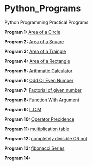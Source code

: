 # Python_Programs
Python Programming Practical Programs 

**Program 1:** [Area of a Circle](https://github.com/imprasadpatil/Python_Programs/blob/main/Area%20of%20Circle)

**Program 2:** [Area of a Square](https://github.com/imprasadpatil/Python_Programs/blob/main/Area%20of%20Squre)

**Program 3:** [Area of a Traingle](https://github.com/imprasadpatil/Python_Programs/blob/main/Area%20of%20Trangle)

**Program 4:** [Area of a Rectangle](https://github.com/imprasadpatil/Python_Programs/blob/main/Area%20of%20rectrangle)

**Program 5:** [Arithmatic Calculator](https://github.com/imprasadpatil/Python_Programs/blob/main/Arithmetic%20Calutator)

**Program 6:** [Odd Or Even Number](https://github.com/imprasadpatil/Python_Programs/blob/main/Even%20Or%20Odd)

**Program 7:** [Factorial of given number](https://github.com/imprasadpatil/Python_Programs/blob/main/Factorial%20Of%20Given%20Number)

**Program 8:** [Function With Argument](https://github.com/imprasadpatil/Python_Programs/blob/main/Function%20With%20Argument)

**Program 9:** [L.C.M](https://github.com/imprasadpatil/Python_Programs/blob/main/L.C.M)

**Program 10:** [Operator Precidence](https://github.com/imprasadpatil/Python_Programs/blob/main/Precidence)

**Program 11:** [multiplication table](https://github.com/imprasadpatil/Python_Programs/blob/main/String%20Repitation)

**Program 12:** [completely divisible OR not](https://github.com/imprasadpatil/Python_Programs/blob/main/completely%20divisible%20OR%20not)

**Program 13:** [fibonacci Series](https://github.com/imprasadpatil/Python_Programs/blob/main/fibonacci)

**Program 14:** []()

